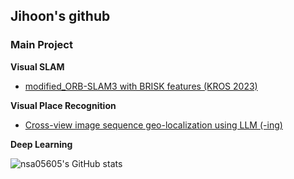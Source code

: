 ## Jihoon's github

### Main Project

**Visual SLAM**
- [modified_ORB-SLAM3 with BRISK features (KROS 2023)](https://github.com/nsa05605/modified_ORB_SLAM3)


**Visual Place Recognition**
- [Cross-view image sequence geo-localization using LLM (-ing)](https://github.com/nsa05605/SG-CVGL)


**Deep Learning**




![nsa05605's GitHub stats](https://github-readme-stats.vercel.app/api?username=nsa05605&theme=dark&show_icons=true)
